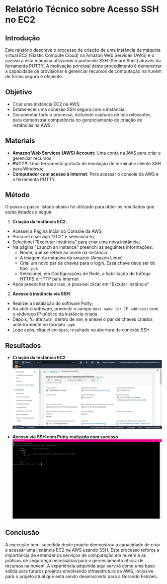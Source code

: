 # Relatório Técnico sobre Acesso SSH no EC2

## Introdução

Este relatório descreve o processo de criação de uma instância de máquina virtual EC2 (Elastic Compute Cloud) na Amazon Web Services (AWS) e o acesso a esta máquina utilizando o protocolo SSH (Secure Shell) através da ferramenta PUTTY. A motivação principal deste procedimento é demonstrar a capacidade de provisionar e gerenciar recursos de computação na nuvem de forma segura e eficiente.

## Objetivo

- Criar uma instância EC2 na AWS;
- Estabelecer uma conexão SSH segura com a instância;
- Documentar todo o processo, incluindo capturas de tela relevantes, para demonstrar competência no gerenciamento de criação de instâncias na AWS.

## Materiais

- **Amazon Web Services (AWS) Account**: Uma conta na AWS para criar e gerenciar recursos;
- **PUTTY**: Uma ferramenta gratuita de emulação de terminal e cliente SSH para Windows;
- **Computador com acesso à Internet**: Para acessar o console da AWS e a ferramenta PUTTY.

## Método

O passo a passo listado abaixo foi utilizado para obter os resultados que serão listados a seguir.

1. **Criação da Instância EC2**:

- Acessei a Página incial do Console da AWS;
- Procurei o serviço "EC2" e selecioná-lo;
- Selecionei "Executar Instância" para criar uma nova instância;
- Na página "Launch an instance" preenchi as seguintes informações:
  - Nome, que se refere ao nome da Instância
  - A imagem da máquina da amazon (Amazon Linux)
  - Criei um novo par de chaves para o login. Essa chave deve ser do tipo `.ppk`
  - Selecionei, em Configurações de Rede, a habilitação do tráfego HTTPS e HTTP para internet
- Após preencher tudo isso, é possível clicar em "Excutar instância"

2. **Acesso à instância via SSH**:

- Realizei a instalação do software Putty;
- Ao abrir o software, preenchi o campo `Host name (or IP address)` com o endereço IP público da instância criada
- Depois, fui até `Auth`, dentro de `SSH`, e anexei o par de chaves criados anteriormente no formato `.ppk`
- Logo após, cliquei em `Open`, resultado na abertura da conexão SSH

## Resultados

- **Criação da Instância EC2**
  ![Print da Instância Criada dentro do Painel da AWS](/dados-instancia.png)

- **Acesso via SSH com Putty realizado com sucesso**
![Print do Putty com o acesso à instância EC2 em conjunto com o IP público da instância](/print-putty.png)

## Conclusão

A execução bem-sucedida deste projeto demonstrou a capacidade de criar e acessar uma instância EC2 na AWS usando SSH. Este processo reforça a importância de entender os serviços de computação em nuvem e as práticas de segurança necessárias para o gerenciamento eficaz de recursos na nuvem. A experiência adquirida aqui servirá como uma base sólida para futuros projetos envolvendo infraestrutura na AWS, inclusive para o projeto atual que está sendo desenvolvido para a Gerando Falcões. 
